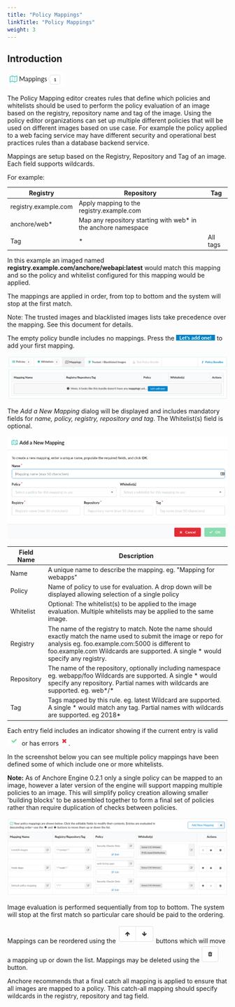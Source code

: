 ```yaml
---
title: "Policy Mappings"
linkTitle: "Policy Mappings"
weight: 3
---
```


## Introduction

![alt text](Mappings.jpeg)

The Policy Mapping editor creates rules that define which policies and whitelists should be used to perform the policy evaluation of an image based on the registry, repository name and tag of the image.
Using the policy editor organizations can set up multiple different policies that will be used on different images based on use case.
For example the policy applied to a web facing service may have different security and operational best practices rules than a database backend service.

Mappings are setup based on the Registry, Repository and Tag of an image.
Each field supports wildcards.

For example:

| Registry | Repository | Tag |
| ----- | ------ | ------ |
| registry.example.com | Apply mapping to the registry.example.com |
| anchore/web* | Map any repository starting with web* in the anchore namespace |
| Tag | * | All tags |

In this example an imaged named **registry.example.com/anchore/webapi:latest** would match this mapping and so the policy and whitelist configured for this mapping would be applied.

The mappings are applied in order, from top to bottom and the system will stop at the first match.

Note: The trusted images and blacklisted images lists take precedence over the mapping. See this document for details.

The empty policy bundle includes no mappings. Press the ![alt text](LetsAddOne.jpeg) to add your first mapping.

![alt text](MappingsTab.png)

The *Add a New Mapping* dialog will be displayed and includes mandatory fields for *name, policy, registry, repository and tag*. The Whitelist(s) field is optional.

![alt text](AddNewMapping.png)

| Field Name | Description |
| ---------- | ----------- |
| Name | A unique name to describe the mapping. eg. "Mapping for webapps" |
| Policy | Name of policy to use for evaluation. A drop down will be displayed allowing selection of a single policy |
| Whitelist | Optional: The whitelist(s) to be applied to the image evaluation. Multiple whitelists may be applied to the same image. |
| Registry | The name of the registry to match. Note the name should exactly match the name used to submit the image or repo for analysis eg. foo.example.com:5000 is different to foo.example.com Wildcards are supported. A single * would specify any registry. |
| Repository | The name of the repository, optionally including namespace eg. webapp/foo Wildcards are supported. A single * would specify any repository. Partial names with wildcards are supported. eg. web*/* |
| Tag | Tags mapped by this rule. eg. latest Wildcard are supported. A single * would match any tag. Partial names with wildcards are supported. eg 2018* |

Each entry field includes an indicator showing if the current entry is valid ![alt text](Check.png) or has errors ![alt text](X.png).

In the screenshot below you can see multiple policy mappings have been defined some of which include one or more whitelists.

**Note:** As of Anchore Engine 0.2.1 only a single policy can be mapped to an image, however a later version of the engine will support mapping multiple policies to an image. This will simplify policy creation allowing smaller 'building blocks' to be assembled together to form a final set of policies rather than require duplication of checks between policies.

![alt text](MultipleMappings.png)

Image evaluation is performed sequentially from top to bottom. The system will stop at the first match so particular care should be paid to the ordering.

Mappings can be reordered using the ![alt text](UpDownButtons.png) buttons which will move a mapping up or down the list. Mappings may be deleted using the ![alt text](TrashButton.png) button.

Anchore recommends that a final catch all mapping is applied to ensure that all images are mapped to a policy. This catch-all mapping should specify wildcards in the registry, repository and tag field.







